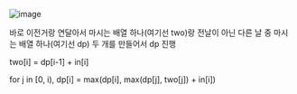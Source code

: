 ![image](https://user-images.githubusercontent.com/47083922/223657419-b33662ba-eaee-4323-830c-525285727585.png)

바로 이전거랑 연달아서 마시는 배열 하나(여기선 two)랑 전날이 아닌 다른 날 중 마시는 배열 하나(여기선 dp) 두 개를 만들어서 dp 진행

two[i] = dp[i-1] + in[i]

for j in [0, i), dp[i] = max(dp[i], max(dp[j], two[j]) + in[i])
